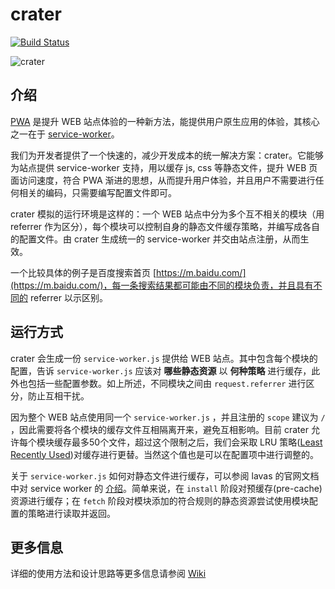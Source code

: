 # crater

[![Build Status](https://img.shields.io/travis/lavas-project/crater.svg?style=flat-square)](https://travis-ci.org/lavas-project/crater)

![crater](https://timgsa.baidu.com/timg?image&quality=80&size=b9999_10000&sec=1502705187782&di=efa34e8b6d96e4dc8552b05fd26f2afe&imgtype=0&src=http%3A%2F%2Fs10.sinaimg.cn%2Fmiddle%2Fa02624d8xb76cd4403679%26690)

## 介绍

[PWA](https://lavas.baidu.com/doc) 是提升 WEB 站点体验的一种新方法，能提供用户原生应用的体验，其核心之一在于 [service-worker](https://lavas.baidu.com/doc/offline-and-cache-loading/service-worker/service-worker-introduction)。

我们为开发者提供了一个快速的，减少开发成本的统一解决方案：crater。它能够为站点提供 service-worker 支持，用以缓存 js, css 等静态文件，提升 WEB 页面访问速度，符合 PWA 渐进的思想，从而提升用户体验，并且用户不需要进行任何相关的编码，只需要编写配置文件即可。

crater 模拟的运行环境是这样的：一个 WEB 站点中分为多个互不相关的模块（用 referrer 作为区分），每个模块可以控制自身的静态文件缓存策略，并编写成各自的配置文件。由 crater 生成统一的 service-worker 并交由站点注册，从而生效。

一个比较具体的例子是百度搜索首页 [https://m.baidu.com/](https://m.baidu.com/)，每一条搜索结果都可能由不同的模块负责，并且具有不同的 referrer 以示区别。

## 运行方式

crater 会生成一份 `service-worker.js` 提供给 WEB 站点。其中包含每个模块的配置，告诉 `service-worker.js` 应该对 __哪些静态资源__ 以 __何种策略__ 进行缓存，此外也包括一些配置参数。如上所述，不同模块之间由 `request.referrer` 进行区分，防止互相干扰。

因为整个 WEB 站点使用同一个 `service-worker.js` ，并且注册的 `scope` 建议为 `/` ，因此需要将各个模块的缓存文件互相隔离开来，避免互相影响。目前 crater 允许每个模块缓存最多50个文件，超过这个限制之后，我们会采取 LRU 策略([Least Recently Used](https://en.wikipedia.org/wiki/Cache_replacement_policies#LRU))对缓存进行更替。当然这个值也是可以在配置项中进行调整的。

关于 `service-worker.js` 如何对静态文件进行缓存，可以参阅 lavas 的官网文档中对 service worker 的 [介绍](https://lavas.baidu.com/doc/offline-and-cache-loading/service-worker/service-worker-introduction)。简单来说，在 `install` 阶段对预缓存(pre-cache)资源进行缓存；在 `fetch` 阶段对模块添加的符合规则的静态资源尝试使用模块配置的策略进行读取并返回。

## 更多信息

详细的使用方法和设计思路等更多信息请参阅 [Wiki](https://github.com/lavas-project/crater/wiki)
